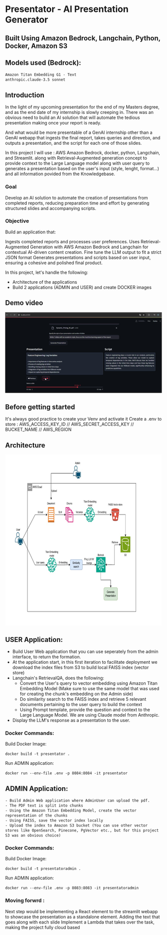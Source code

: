 # Presentator - AI Presentation Generator
## Built Using Amazon Bedrock, Langchain, Python, Docker, Amazon S3
## Models used (Bedrock):
    
    Amazon Titan Embedding G1 - Text
    anthropic.claude-3.5 sonnet

## Introduction


In the light of my upcoming presentation for the end of my Masters degree, and as the end date of my internship is slowly creeping in. There was an obvious need to build an AI solution that will automate the tedious presentation making once your report is ready. 

And what would be more presentable of a GenAI internship other than a GenAI webapp that ingests the final report, takes queries and direction, and outputs a presentation, and the script for each one of those slides. 

In this project I will use : AWS Amazon Bedrock, docker, python, Langchain, and Streamlit. along with Retrieval-Augmented generation concept to provide context to the Large Language model along with user query to generates a presentation based on the user's input (style, lenght, format...) and all information povided from the Knowledgebase.

### Goal
Develop an AI solution to automate the creation of presentations from completed reports, reducing preparation time and effort by generating structured slides and accompanying scripts.

### Objective
Build an application that:

Ingests completed reports and processes user preferences.
Uses Retrieval-Augmented Generation with AWS Amazon Bedrock and Langchain for contextual AI-driven content creation.
Fine tune the LLM output to fit a strict JSON format
Generates presentations and scripts based on user input, ensuring a cohesive and polished final product.



In this project, let's handle the following:
- Architecture of the applications
- Build 2 applications (ADMIN and USER) and create DOCKER images 

## Demo video

[![Demo Video](Presentator_thumbnail.jpg)](https://github.com/user-attachments/assets/ff34f261-a2a1-4f5b-aa1b-2b5d66779d7e)


## Before getting started
It's always good practice to create your Venv and activate it
Create a .env to store :  AWS_ACCESS_KEY_ID // AWS_SECRET_ACCESS_KEY // BUCKET_NAME // AWS_REGION

## Architecture

<img src="Presentator_architeture.jpg" width="750" height="550"  title="Project architecture">


  



## USER Application:
  - Build User Web application that you can use seperately from the admin interface, to return the formation.
  - At the application start, in this first iteration to facilitate deployment we download the index files from S3 to build local FAISS index (vector store)
  - Langchain's RetrievalQA, does the following:
     - Convert the User's query to vector embedding using Amazon Titan Embedding Model (Make sure to use the same model that was used for creating the chunk's embedding on the Admin side)
    - Do similarity search to the FAISS index and retrieve 5 relevant documents pertaining to the user query to build the context
    - Using Prompt template, provide the question and context to the Large Language Model. We are using Claude model from Anthropic.
   -  Display the LLM's response as a presentation to the user.

### Docker Commands:

  Build Docker Image:
  
  `docker build -t presentator .`

  Run ADMIN application:
  
  `docker run --env-file .env -p 8084:8084 -it presentator`





## ADMIN Application:
    - Build Admin Web application where AdminUser can upload the pdf.
    - The PDF text is split into chunks
    - Using the Amazon Titan Embedding Model, create the vector representation of the chunks
    - Using FAISS, save the vector index locally
    - Upload the index to Amazon S3 bucket (You can use other vector stores like OpenSearch, Pinecone, PgVector etc., but for this project S3 was an obvious choice)

### Docker Commands:

  Build Docker Image:
  
  `docker build -t presentatoradmin . `

  Run ADMIN application:
  
  `docker run --env-file .env -p 8083:8083 -it presentatoradmin`



### Moving forwrd : 

  Next step would be implementing a React element to the streamlit webapp to showcase the presentation as a standalone element. 
  Adding the text that goes along with each slide
  Implement a Lambda that takes over the task, making the project fully cloud based





